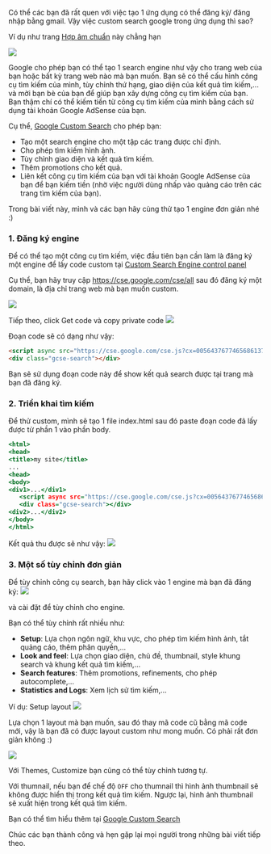 Có thể các bạn đã rất quen với việc tạo 1 ứng dụng có thể đăng ký/ đăng nhập bằng gmail. Vậy việc custom search google trong ứng dụng thì sao?

Ví dụ như trang [Hợp âm chuẩn](https://hopamchuan.com/) này chẳng hạn

![](https://images.viblo.asia/6dc34091-7a99-49fd-b851-4bd0eeabc08d.png)

Google cho phép bạn có thể tạo 1 search engine như vậy cho trang web của bạn hoặc bất kỳ trang web nào mà bạn muốn. Bạn sẽ có thể cấu hình công cụ tìm kiếm của mình, tùy chỉnh thứ hạng, giao diện của kết quả tìm kiếm,... và mời bạn bè của bạn để giúp bạn xây dựng công cụ tìm kiếm của bạn. Bạn thậm chí có thể kiếm tiền từ công cụ tìm kiếm của mình bằng cách sử dụng tài khoản Google AdSense của bạn.

Cụ thể, [Google Custom Search](https://developers.google.com/custom-search) cho phép bạn:
- Tạo một search engine cho một tập các trang được chỉ định.
- Cho phép tìm kiếm hình ảnh.
- Tùy chỉnh giao diện và kết quả tìm kiếm.
- Thêm promotions cho kết quả.
- Liên kết công cụ tìm kiếm của bạn với tài khoản Google AdSense của bạn để bạn kiếm tiền (nhờ việc người dùng nhấp vào quảng cáo trên các trang tìm kiếm của bạn).

Trong bài viết này, mình và các bạn hãy cùng thử tạo 1 engine đơn giản nhé :) 

### 1. Đăng ký engine

Để có thể tạo một công cụ tìm kiếm, việc đầu tiên bạn cần làm là đăng ký một engine để lấy code custom tại [Custom Search Engine control panel](https://cse.google.com/cse/all)

Cụ thể, bạn hãy truy cập https://cse.google.com/cse/all sau đó đăng ký một domain, là địa chỉ trang web mà bạn muốn custom.
 
 ![](https://images.viblo.asia/c110572d-037d-4f8f-b69d-2bd13a3154ba.png)
 
 Tiếp theo, click Get code và copy private code
 ![](https://images.viblo.asia/63f7d4b4-fc6f-46d2-bf5a-ff74273d9069.png)
 
 Đoạn code sẽ có dạng như vậy:
 ```html
 <script async src="https://cse.google.com/cse.js?cx=005643767746568613717:unw1at7qbrs"></script>
<div class="gcse-search"></div>
 ```
 
 Bạn sẽ sử dụng đoạn code này để show kết quả search được tại trang mà bạn đã đăng ký.
 
 ### 2. Triển khai tìm kiếm
 
Để thử custom, mình sẽ tạo 1 file index.html sau đó paste đoạn code đã lấy được từ phần 1 vào phần body.
 
 ```html:index.html
<html>
<head>
<title>my site</title>
...
<head>
<body>
<div1>...</div1>
    <script async src="https://cse.google.com/cse.js?cx=005643767746568613717:unw1at7qbrs"></script>
    <div class="gcse-search"></div>
<div2>...</div2>
</body>
</html>
```

Kết quả thu được sẽ như vậy:
 ![](https://images.viblo.asia/a610b7de-9139-4d65-a18e-d4fa3eb6c868.gif)
 
 ### 3. Một số tùy chỉnh đơn giản
 
 Để tùy chỉnh công cụ search, bạn hãy click vào 1 engine mà bạn đã đăng ký:
 ![](https://images.viblo.asia/5186fc83-dc49-42a9-92a2-f060dc8f0533.png)
 
 và cài đặt để tùy chỉnh cho engine.
 
 Bạn có thể tùy chỉnh rất nhiều như:
 - **Setup**: Lựa chọn ngôn ngữ, khu vực, cho phép tìm kiếm hình ảnh, tắt quảng cáo, thêm phân quyền,...
 - **Look and feel**: Lựa chọn giao diện, chủ đề, thumbnail, style khung search và khung kết quả tìm kiếm,...
 - **Search features**: Thêm promotions, refinements, cho phép autocomplete,...
 - **Statistics and Logs**: Xem lịch sử tìm kiếm,...
 
Ví dụ: Setup layout
![](https://images.viblo.asia/de560026-ff85-4b3f-919d-91d891cf1376.gif)

Lựa chọn 1 layout mà bạn muốn, sau đó thay mã code cũ bằng mã code mới, vậy là bạn đã có được layout custom như mong muốn. Có phải rất đơn giản không :) 

![](https://images.viblo.asia/aba8da0c-c265-495b-b57e-fe9fe9a57a5d.png)

Với Themes, Customize bạn cũng có thể tùy chỉnh tương tự.

Với thumnail, nếu bạn để chế độ `OFF` cho thumnail thì hình ảnh thumbnail sẽ không được hiển thị trong kết quả tìm kiếm. Ngược lại, hình ảnh thumbnail sẽ xuất hiện trong kết quả tìm kiếm.

Bạn có thể tìm hiểu thêm tại [Google Custom Search](https://developers.google.com/custom-search)

Chúc các bạn thành công và hẹn gặp lại mọi người trong những bài viết tiếp theo.